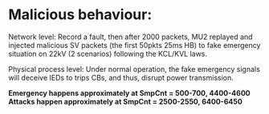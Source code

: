 # Malicious behaviour:

Network level: Record a fault, then after 2000 packets, MU2 replayed and injected malicious SV packets (the first 50pkts 25ms HB) to fake emergency situation on 22kV (2 scenarios) following the KCL/KVL laws.

Physical process level: Under normal operation, the fake emergency signals will deceive IEDs to trips CBs, and thus, disrupt power transmission.

**Emergency happens approximately at SmpCnt = 500-700, 4400-4600**
**Attacks happen approximately at SmpCnt = 2500-2550, 6400-6450**